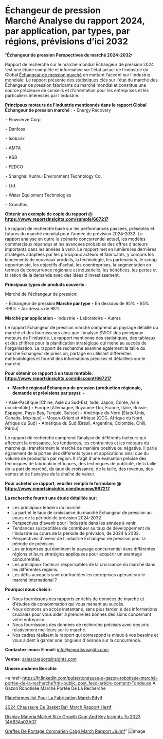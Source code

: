 # Échangeur de pression Marché Analyse du rapport 2024, par application, par types, par régions, prévisions d’ici 2032

"<strong>Échangeur de pression Perspectives du marché 2024-2032:</strong>

Rapport de recherche sur le marché mondial Échangeur de pression 2024 'est une étude complète et informative sur l'état actuel de l'industrie du Global <a href=https://www.reportsinsights.com/sample/667217>Échangeur de pression marché</a> en mettant l'accent sur l'industrie mondiale. Le rapport présente des statistiques clés sur l'état du marché des Échangeur de pression fabricants du marché mondial et constitue une source précieuse de conseils et d'orientation pour les entreprises et les particuliers intéressés par l'industrie.

<strong>Principaux moteurs de l'industrie mentionnés dans le rapport Global Échangeur de pression marché</strong> :
‣ Energy Recovery

‣ Flowserve Corp

‣ Danfoss

‣ Isobarix

‣ AMTA

‣ KSB

‣ FEDCO

‣ Shanghai Xunhui Environment Technology Co.

‣ Ltd.

‣ Water Equipment Technologies

‣ Grundfos,

<strong>Obtenir un exemple de copie du rapport @ <a href=https://www.reportsinsights.com/sample/667217>https://www.reportsinsights.com/sample/667217</a></strong>

Le rapport de recherche basé sur les performances passées, présentes et futures du marché mondial pour l'année de prévision 2024-2032. Le rapport analyse en outre le scénario concurrentiel actuel, les modèles commerciaux répandus et les avancées probables des offres d'acteurs importants dans les années à venir. Le rapport met en lumière les dernières stratégies adoptées par les principaux acteurs et fabricants, y compris les lancements de nouveaux produits, la technologie, les partenariats, le scoop opportuniste, les objectifs d'achat, les coentreprises, la segmentation en termes de concurrence régionale et industrielle, les bénéfices, les pertes et la ration de la demande avec des idées d'investissement.

<strong>Principaux types de produits couverts :</strong>

Marché de l'échangeur de pression:

‣  Échangeur de pression <strong> Marché <strong> par type </strong> </strong>
‣ En dessous de 95%
‣ 95% -98%
‣ Au-dessus de 98%

<strong>Marché par application </strong>
‣ Industrie
‣ Laboratoire
‣ Autres

Le rapport Échangeur de pression marché comprend un paysage détaillé du marché et des fournisseurs ainsi que l'analyse SWOT des principaux moteurs de l'industrie. Le rapport mentionne des statistiques, des tableaux et des chiffres pour la planification stratégique qui mène au succès de l'organisation. Le rapport de recherche examine également la taille du marché Échangeur de pression, partage en utilisant différentes méthodologies et fournit des informations précises et détaillées sur le marché.

<strong>Pour obtenir ce rapport à un taux rentable: <a href=https://www.reportsinsights.com/discount/667217>https://www.reportsinsights.com/discount/667217</a></strong>
<ul>
  <li><strong>Marché régional Échangeur de pression (production régionale, demande et prévisions par pays): -</strong></li>
</ul>
‣ Asie-Pacifique [Chine, Asie du Sud-Est, Inde, Japon, Corée, Asie occidentale]
‣ Europe [Allemagne, Royaume-Uni, France, Italie, Russie, Espagne, Pays-Bas, Turquie, Suisse]
‣ Amérique du Nord [États-Unis, Canada, Mexique]
‣ Moyen-Orient et Afrique [CCG, Afrique du Nord, Afrique du Sud]
‣ Amérique du Sud [Brésil, Argentine, Colombie, Chili, Pérou]

Le rapport de recherche comprend l’analyse de différents facteurs qui affectent la croissance, les tendances, les contraintes et les moteurs du marché qui transforment le marché de manière positive ou négative. Il parle également de la portée des différents types et applications ainsi que du volume de production par région. Il s'agit d'une évaluation précise des techniques de fabrication efficaces, des techniques de publicité, de la taille de la part de marché, du taux de croissance, de la taille, des revenus, des ventes et de l'analyse de la chaîne de valeur.

<strong>Pour acheter ce rapport, veuillez remplir le formulaire @   <a href=https://www.reportsinsights.com/buynow/667217>https://www.reportsinsights.com/buynow/667217</a></strong>

<strong>La recherche fournit une étude détaillée sur:</strong>
<ul>
  <li>Les principaux leaders du marché.</li>
  <li>La part et le taux de croissance du marché Échangeur de pression au cours de la période de prévision 2024-2032.</li>
  <li>Perspectives d'avenir pour l'industrie dans les années à venir.</li>
  <li>Tendances susceptibles de contribuer au taux de développement de l'industrie au cours de la période de prévision, de 2024 à 2032.</li>
  <li>Perspectives d'avenir de l'industrie Échangeur de pression pour la période de prévision.</li>
  <li>Les entreprises qui dominent le paysage concurrentiel dans différentes régions et leurs stratégies appliquées pour acquérir un avantage concurrentiel.</li>
  <li>Les principaux facteurs responsables de la croissance du marché dans les différentes régions.</li>
  <li>Les défis auxquels sont confrontées les entreprises opérant sur le marché international ?</li>
</ul>
<strong>Pourquoi nous choisir:</strong>
<ul>
  <li>Nous fournissons des rapports enrichis de données de marché et d'études de consommation qui vous mènent au succès.</li>
  <li>Nous donnons un accès instantané, sans plus tarder, à des informations cruciales pour vous aider à prendre les bonnes décisions concernant votre entreprise.</li>
  <li>Nous fournissons des données de recherche précises avec des prix relativement meilleurs sur le marché.</li>
  <li>Nos cadres réalisent le rapport qui correspond le mieux à vos besoins et vous aident à garder une longueur d'avance sur la concurrence.</li>
</ul>
<strong>Contactez-nous:
</strong><strong>E-mail:</strong> <a href=mailto:info@reportsinsights.com>info@reportsinsights.com</a>

<strong>Ventes</strong>: <a href=mailto:sales@reportsinsights.com>sales@reportsinsights.com</a>

<strong>Unsere anderen Berichte</strong>

<a href=https://fr.linkedin.com/pulse/tondeuse-à-gazon-robotisée-marché-portée-de-la-recherche?trk=public_post_feed-article-content>Tondeuse À Gazon Robotisée Marché Portée De La Recherche</a>

<a href=https://www.linkedin.com/pulse/plateformes-iiot-pour-la-fabrication-march%C3%A9-bdyjf/>Plateformes Iiot Pour La Fabrication March Bdyjf</a>

<a href=https://www.linkedin.com/pulse/2024-chaussure-de-basket-ball-march%C3%A9-rapport-hestf/>2024 Chaussure De Basket Ball March Rapport Hestf</a>

<a href=https://medium.com/@ranediksha451/display-materia-market-size-growth-cagr-and-key-insights-to-2023-14a83aa03a07>Display Materia Market Size Growth Cagr And Key Insights To 2023 14A83Aa03A07</a>

<a href=https://www.linkedin.com/pulse/greffes-de-pontage-coronarien-cabg-march%C3%A9-rapport-j9jmf/>Greffes De Pontage Coronarien Cabg March Rapport J9Jmf</a>"
![image](https://github.com/daminid12/RImarketgrowth/assets/158430485/92b3b29c-a2f8-4773-8093-0d23b283933d)

